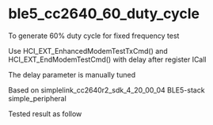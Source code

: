 # ble5_cc2640_60_duty_cycle

To generate 60% duty cycle for fixed frequency test

Use HCI_EXT_EnhancedModemTestTxCmd() and HCI_EXT_EndModemTestCmd() with delay after register ICall

The delay parameter is manually tuned

Based on simplelink_cc2640r2_sdk_4_20_00_04 BLE5-stack simple_peripheral

Tested result as follow
